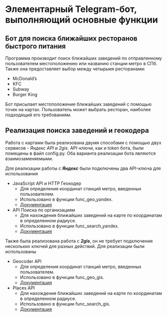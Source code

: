 # Элементарный Telegram-бот, выполняющий основные функции
## Бот для поиска ближайших ресторанов быстрого питания

Программа производит поиск ближайших заведений по отправленному пользователем местоположению или названию станции метро в СПб. Также она предоставляет выбор между четырьмя ресторанами:
+ McDonald’s
+ KFC
+ Subway
+ Burger King

Бот присылает местоположение ближайших заведений с помощью точек на картах. Пользователь может выбрать ресторан, наиболее подходящий его требованиям.

## Реализация поиска заведений и геокодера 

Работа с картами была реализована двумя способами с помощью двух сервисов - _Яндекс API_ и _2gis_. API-ключи, как и token бота, были помещены в файл config.py. Оба варианта реализации бота являются взаимозаменяемыми.  

Для реализации работы с _**Яндекс**_ были подключены два API-ключа для использования 
+ JavaScript API и HTTP Геокодер   
    - Для определения координат станций метро, введенных пользователем. 
    - Использовано в функции func_geo_yandex.
    - [Документация](https://yandex.ru/dev/maps/geocoder/doc/desc/concepts/about.html)
+ API Поиска по организациям   
    - Для нахождения ближайших заведений на карте по координатам в определенном радиусе. 
    - Использовано в функции func_search_yandex.
    - [Документация](https://yandex.ru/dev/maps/geosearch/doc/concepts/about.html)

Также была реализована работа с _**2gis**_, он не требует подключения нескольких ключей для разных действий. Для реализации были использованы
+ Geocoder API
    - Для определения координат станций метро, введенных пользователем. 
    - Использовано в функции func_geo_gis.
    - [Документация](https://docs.2gis.com/ru/api/search/geocoder/overview)
+ Places API 
    - Для нахождения ближайших заведений на карте по координатам в определенном радиусе. 
    - Использовано в функции func_search_gis.
    - [Документация](https://docs.2gis.com/ru/api/search/places/overview)

